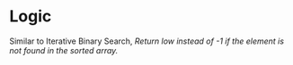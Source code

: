 # Logic
Similar to Iterative Binary Search,
*Return low instead of -1 if the element is not found in the sorted array.*